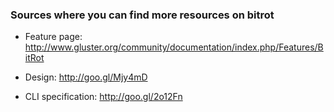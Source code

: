 ### Sources where you can find more resources on bitrot

* Feature page: http://www.gluster.org/community/documentation/index.php/Features/BitRot

* Design: http://goo.gl/Mjy4mD

* CLI specification: http://goo.gl/2o12Fn
